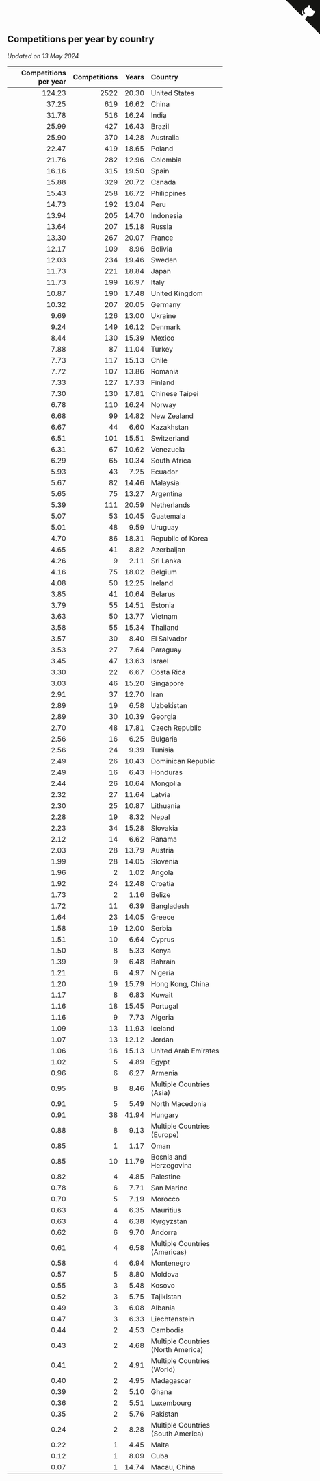 ## Competitions per year by country

*Updated on 13 May 2024*

| Competitions per year | Competitions | Years | Country |
| ---: | ---: | ---: | :--- |
| 124.23 | 2522 | 20.30 | United States |
| 37.25 | 619 | 16.62 | China |
| 31.78 | 516 | 16.24 | India |
| 25.99 | 427 | 16.43 | Brazil |
| 25.90 | 370 | 14.28 | Australia |
| 22.47 | 419 | 18.65 | Poland |
| 21.76 | 282 | 12.96 | Colombia |
| 16.16 | 315 | 19.50 | Spain |
| 15.88 | 329 | 20.72 | Canada |
| 15.43 | 258 | 16.72 | Philippines |
| 14.73 | 192 | 13.04 | Peru |
| 13.94 | 205 | 14.70 | Indonesia |
| 13.64 | 207 | 15.18 | Russia |
| 13.30 | 267 | 20.07 | France |
| 12.17 | 109 | 8.96 | Bolivia |
| 12.03 | 234 | 19.46 | Sweden |
| 11.73 | 221 | 18.84 | Japan |
| 11.73 | 199 | 16.97 | Italy |
| 10.87 | 190 | 17.48 | United Kingdom |
| 10.32 | 207 | 20.05 | Germany |
| 9.69 | 126 | 13.00 | Ukraine |
| 9.24 | 149 | 16.12 | Denmark |
| 8.44 | 130 | 15.39 | Mexico |
| 7.88 | 87 | 11.04 | Turkey |
| 7.73 | 117 | 15.13 | Chile |
| 7.72 | 107 | 13.86 | Romania |
| 7.33 | 127 | 17.33 | Finland |
| 7.30 | 130 | 17.81 | Chinese Taipei |
| 6.78 | 110 | 16.24 | Norway |
| 6.68 | 99 | 14.82 | New Zealand |
| 6.67 | 44 | 6.60 | Kazakhstan |
| 6.51 | 101 | 15.51 | Switzerland |
| 6.31 | 67 | 10.62 | Venezuela |
| 6.29 | 65 | 10.34 | South Africa |
| 5.93 | 43 | 7.25 | Ecuador |
| 5.67 | 82 | 14.46 | Malaysia |
| 5.65 | 75 | 13.27 | Argentina |
| 5.39 | 111 | 20.59 | Netherlands |
| 5.07 | 53 | 10.45 | Guatemala |
| 5.01 | 48 | 9.59 | Uruguay |
| 4.70 | 86 | 18.31 | Republic of Korea |
| 4.65 | 41 | 8.82 | Azerbaijan |
| 4.26 | 9 | 2.11 | Sri Lanka |
| 4.16 | 75 | 18.02 | Belgium |
| 4.08 | 50 | 12.25 | Ireland |
| 3.85 | 41 | 10.64 | Belarus |
| 3.79 | 55 | 14.51 | Estonia |
| 3.63 | 50 | 13.77 | Vietnam |
| 3.58 | 55 | 15.34 | Thailand |
| 3.57 | 30 | 8.40 | El Salvador |
| 3.53 | 27 | 7.64 | Paraguay |
| 3.45 | 47 | 13.63 | Israel |
| 3.30 | 22 | 6.67 | Costa Rica |
| 3.03 | 46 | 15.20 | Singapore |
| 2.91 | 37 | 12.70 | Iran |
| 2.89 | 19 | 6.58 | Uzbekistan |
| 2.89 | 30 | 10.39 | Georgia |
| 2.70 | 48 | 17.81 | Czech Republic |
| 2.56 | 16 | 6.25 | Bulgaria |
| 2.56 | 24 | 9.39 | Tunisia |
| 2.49 | 26 | 10.43 | Dominican Republic |
| 2.49 | 16 | 6.43 | Honduras |
| 2.44 | 26 | 10.64 | Mongolia |
| 2.32 | 27 | 11.64 | Latvia |
| 2.30 | 25 | 10.87 | Lithuania |
| 2.28 | 19 | 8.32 | Nepal |
| 2.23 | 34 | 15.28 | Slovakia |
| 2.12 | 14 | 6.62 | Panama |
| 2.03 | 28 | 13.79 | Austria |
| 1.99 | 28 | 14.05 | Slovenia |
| 1.96 | 2 | 1.02 | Angola |
| 1.92 | 24 | 12.48 | Croatia |
| 1.73 | 2 | 1.16 | Belize |
| 1.72 | 11 | 6.39 | Bangladesh |
| 1.64 | 23 | 14.05 | Greece |
| 1.58 | 19 | 12.00 | Serbia |
| 1.51 | 10 | 6.64 | Cyprus |
| 1.50 | 8 | 5.33 | Kenya |
| 1.39 | 9 | 6.48 | Bahrain |
| 1.21 | 6 | 4.97 | Nigeria |
| 1.20 | 19 | 15.79 | Hong Kong, China |
| 1.17 | 8 | 6.83 | Kuwait |
| 1.16 | 18 | 15.45 | Portugal |
| 1.16 | 9 | 7.73 | Algeria |
| 1.09 | 13 | 11.93 | Iceland |
| 1.07 | 13 | 12.12 | Jordan |
| 1.06 | 16 | 15.13 | United Arab Emirates |
| 1.02 | 5 | 4.89 | Egypt |
| 0.96 | 6 | 6.27 | Armenia |
| 0.95 | 8 | 8.46 | Multiple Countries (Asia) |
| 0.91 | 5 | 5.49 | North Macedonia |
| 0.91 | 38 | 41.94 | Hungary |
| 0.88 | 8 | 9.13 | Multiple Countries (Europe) |
| 0.85 | 1 | 1.17 | Oman |
| 0.85 | 10 | 11.79 | Bosnia and Herzegovina |
| 0.82 | 4 | 4.85 | Palestine |
| 0.78 | 6 | 7.71 | San Marino |
| 0.70 | 5 | 7.19 | Morocco |
| 0.63 | 4 | 6.35 | Mauritius |
| 0.63 | 4 | 6.38 | Kyrgyzstan |
| 0.62 | 6 | 9.70 | Andorra |
| 0.61 | 4 | 6.58 | Multiple Countries (Americas) |
| 0.58 | 4 | 6.94 | Montenegro |
| 0.57 | 5 | 8.80 | Moldova |
| 0.55 | 3 | 5.48 | Kosovo |
| 0.52 | 3 | 5.75 | Tajikistan |
| 0.49 | 3 | 6.08 | Albania |
| 0.47 | 3 | 6.33 | Liechtenstein |
| 0.44 | 2 | 4.53 | Cambodia |
| 0.43 | 2 | 4.68 | Multiple Countries (North America) |
| 0.41 | 2 | 4.91 | Multiple Countries (World) |
| 0.40 | 2 | 4.95 | Madagascar |
| 0.39 | 2 | 5.10 | Ghana |
| 0.36 | 2 | 5.51 | Luxembourg |
| 0.35 | 2 | 5.76 | Pakistan |
| 0.24 | 2 | 8.28 | Multiple Countries (South America) |
| 0.22 | 1 | 4.45 | Malta |
| 0.12 | 1 | 8.09 | Cuba |
| 0.07 | 1 | 14.74 | Macau, China |


<a href="https://github.com/jonatanklosko/wca_statistics" class="github-corner" aria-label="View source on Github"><svg width="80" height="80" viewBox="0 0 250 250" style="fill:#151513; color:#fff; position: absolute; top: 0; border: 0; right: 0;" aria-hidden="true"><path d="M0,0 L115,115 L130,115 L142,142 L250,250 L250,0 Z"></path><path d="M128.3,109.0 C113.8,99.7 119.0,89.6 119.0,89.6 C122.0,82.7 120.5,78.6 120.5,78.6 C119.2,72.0 123.4,76.3 123.4,76.3 C127.3,80.9 125.5,87.3 125.5,87.3 C122.9,97.6 130.6,101.9 134.4,103.2" fill="currentColor" style="transform-origin: 130px 106px;" class="octo-arm"></path><path d="M115.0,115.0 C114.9,115.1 118.7,116.5 119.8,115.4 L133.7,101.6 C136.9,99.2 139.9,98.4 142.2,98.6 C133.8,88.0 127.5,74.4 143.8,58.0 C148.5,53.4 154.0,51.2 159.7,51.0 C160.3,49.4 163.2,43.6 171.4,40.1 C171.4,40.1 176.1,42.5 178.8,56.2 C183.1,58.6 187.2,61.8 190.9,65.4 C194.5,69.0 197.7,73.2 200.1,77.6 C213.8,80.2 216.3,84.9 216.3,84.9 C212.7,93.1 206.9,96.0 205.4,96.6 C205.1,102.4 203.0,107.8 198.3,112.5 C181.9,128.9 168.3,122.5 157.7,114.1 C157.9,116.9 156.7,120.9 152.7,124.9 L141.0,136.5 C139.8,137.7 141.6,141.9 141.8,141.8 Z" fill="currentColor" class="octo-body"></path></svg></a><style>.github-corner:hover .octo-arm{animation:octocat-wave 560ms ease-in-out}@keyframes octocat-wave{0%,100%{transform:rotate(0)}20%,60%{transform:rotate(-25deg)}40%,80%{transform:rotate(10deg)}}@media (max-width:500px){.github-corner:hover .octo-arm{animation:none}.github-corner .octo-arm{animation:octocat-wave 560ms ease-in-out}}</style>
